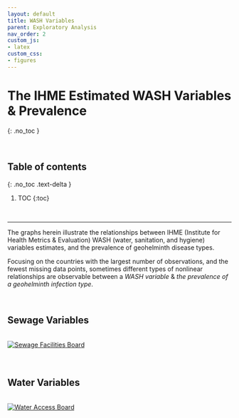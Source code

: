 ```yaml
---
layout: default
title: WASH Variables
parent: Exploratory Analysis
nav_order: 2
custom_js:
- latex
custom_css:
- figures
---
```


# The IHME Estimated WASH Variables & Prevalence
{: .no_toc }

<br>

## Table of contents
{: .no_toc .text-delta }

1. TOC 
{:toc}

<br>

---

The graphs herein illustrate the relationships between IHME (Institute for Health Metrics & Evaluation) 
WASH (water, sanitation, and hygiene) variables estimates, and the prevalence of geohelminth disease types. 

Focusing on the countries with the largest number of observations, and the fewest missing data points, sometimes
different types of nonlinear relationships are observable between a *WASH variable* & *the prevalence of a 
geohelminth infection type*.

<br>

## Sewage Variables

<br>

<div class='tableauPlaceholder' id='viz1658274341147' style='position: relative'>
<noscript><a href='#'><img alt='Sewage Facilities Board ' src='https:&#47;&#47;public.tableau.com&#47;static&#47;images&#47;Se&#47;Sewage&#47;SewageFacilitiesBoard&#47;1_rss.png' style='border: none' /></a></noscript>
<object class='tableauViz'  style='display:none;'>
<param name='host_url' value='https%3A%2F%2Fpublic.tableau.com%2F' /> 
<param name='embed_code_version' value='3' /> 
<param name='site_root' value='' />
<param name='name' value='Sewage&#47;SewageFacilitiesBoard' />
<param name='tabs' value='no' />
<param name='toolbar' value='yes' />
<param name='static_image' value='https:&#47;&#47;public.tableau.com&#47;static&#47;images&#47;Se&#47;Sewage&#47;SewageFacilitiesBoard&#47;1.png' /> 
<param name='animate_transition' value='yes' /><param name='display_static_image' value='yes' />
<param name='display_spinner' value='yes' />
<param name='display_overlay' value='yes' />
<param name='display_count' value='yes' />
<param name='language' value='en-GB' />
</object>
</div>                
<script type='text/javascript'>                    
var divElement = document.getElementById('viz1658274341147');                    
var vizElement = divElement.getElementsByTagName('object')[0];                    
vizElement.style.width='550px';vizElement.style.height='527px';                    
var scriptElement = document.createElement('script');                    
scriptElement.src = 'https://public.tableau.com/javascripts/api/viz_v1.js';                    
vizElement.parentNode.insertBefore(scriptElement, vizElement);                
</script>

<br>
<br>

## Water Variables

<br>

<div class='tableauPlaceholder' id='viz1658275292081' style='position: relative'>
<noscript><a href='#'><img alt='Water Access Board ' src='https:&#47;&#47;public.tableau.com&#47;static&#47;images&#47;Wa&#47;Water_16582489722120&#47;WaterAccessBoard&#47;1_rss.png' style='border: none' /></a></noscript>
<object class='tableauViz'  style='display:none;'><param name='host_url' value='https%3A%2F%2Fpublic.tableau.com%2F' /> 
  <param name='embed_code_version' value='3' /> 
  <param name='site_root' value='' />
  <param name='name' value='Water_16582489722120&#47;WaterAccessBoard' />
  <param name='tabs' value='no' />
  <param name='toolbar' value='yes' />
  <param name='static_image' value='https:&#47;&#47;public.tableau.com&#47;static&#47;images&#47;Wa&#47;Water_16582489722120&#47;WaterAccessBoard&#47;1.png' /> 
  <param name='animate_transition' value='yes' />
  <param name='display_static_image' value='yes' />
  <param name='display_spinner' value='yes' />
  <param name='display_overlay' value='yes' />
  <param name='display_count' value='yes' />
  <param name='language' value='en-GB' />
</object>
</div>                
<script type='text/javascript'>                    
var divElement = document.getElementById('viz1658275292081');                    
var vizElement = divElement.getElementsByTagName('object')[0];                    
vizElement.style.width='550px';vizElement.style.height='627px';                    
var scriptElement = document.createElement('script');                    
scriptElement.src = 'https://public.tableau.com/javascripts/api/viz_v1.js';                    
vizElement.parentNode.insertBefore(scriptElement, vizElement);                
</script>

<br>
<br>
<br>
<br>
















